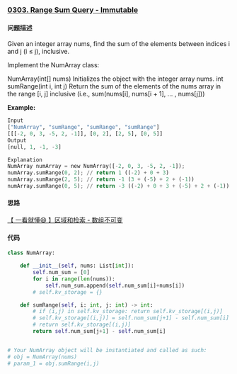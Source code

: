 ### [0303. Range Sum Query - Immutable](https://leetcode-cn.com/problems/range-sum-query-immutable/)

#### 问题描述
Given an integer array nums, find the sum of the elements between indices i and j (i ≤ j), inclusive.

Implement the NumArray class:

NumArray(int[] nums) Initializes the object with the integer array nums.
int sumRange(int i, int j) Return the sum of the elements of the nums array in the range [i, j] inclusive (i.e., sum(nums[i], nums[i + 1], ... , nums[j]))

**Example:**
```python
Input
["NumArray", "sumRange", "sumRange", "sumRange"]
[[[-2, 0, 3, -5, 2, -1]], [0, 2], [2, 5], [0, 5]]
Output
[null, 1, -1, -3]

Explanation
NumArray numArray = new NumArray([-2, 0, 3, -5, 2, -1]);
numArray.sumRange(0, 2); // return 1 ((-2) + 0 + 3)
numArray.sumRange(2, 5); // return -1 (3 + (-5) + 2 + (-1))
numArray.sumRange(0, 5); // return -3 ((-2) + 0 + 3 + (-5) + 2 + (-1))
```

#### 思路
[【 一看就懂😄 】区域和检索 - 数组不可变](https://leetcode-cn.com/problems/range-sum-query-immutable/solution/yi-kan-jiu-dong-qu-yu-he-jian-suo-shu-zu-7c5g/)

#### 代码

```python
class NumArray:

    def __init__(self, nums: List[int]):
        self.num_sum = [0]
        for i in range(len(nums)):
            self.num_sum.append(self.num_sum[i]+nums[i])
        # self.kv_storage = {}

    def sumRange(self, i: int, j: int) -> int:
        # if (i,j) in self.kv_storage: return self.kv_storage[(i,j)]
        # self.kv_storage[(i,j)] = self.num_sum[j+1] - self.num_sum[i]
        # return self.kv_storage[(i,j)]
        return self.num_sum[j+1] - self.num_sum[i]


# Your NumArray object will be instantiated and called as such:
# obj = NumArray(nums)
# param_1 = obj.sumRange(i,j)
```